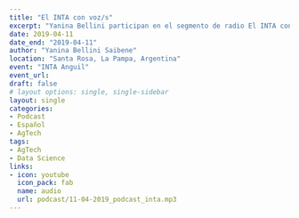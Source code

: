 ```yaml
---
title: "El INTA con voz/s"
excerpt: "Yanina Bellini participan en el segmento de radio El INTA con Voz/s"
date: 2019-04-11
date_end: "2019-04-11"
author: "Yanina Bellini Saibene"
location: "Santa Rosa, La Pampa, Argentina"
event: "INTA Anguil"
event_url: 
draft: false
# layout options: single, single-sidebar
layout: single
categories:
- Podcast
- Español
- AgTech
tags:
- AgTech
- Data Science
links:
- icon: youtube
  icon_pack: fab
  name: audio
  url: podcast/11-04-2019_podcast_inta.mp3
---
```


